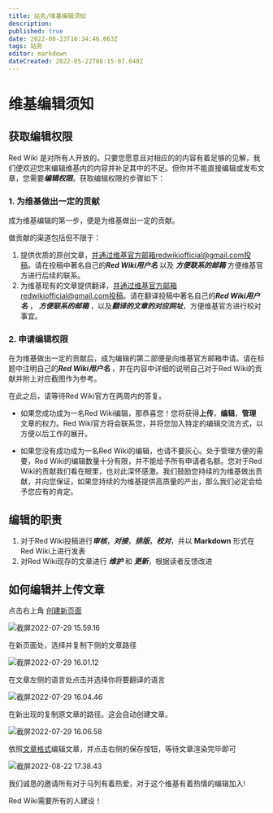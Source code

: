 ```yaml
---
title: 站务/维基编辑须知
description: 
published: true
date: 2022-08-23T16:34:46.663Z
tags: 站务
editor: markdown
dateCreated: 2022-05-22T08:15:07.040Z
---
```


# 维基编辑须知

## 获取编辑权限

Red Wiki 是对所有人开放的。只要您愿意且对相应的的内容有着足够的见解，我们便欢迎您来编辑维基内的内容并补足其中的不足。但你并不能直接编辑或发布文章，您需要***编辑权限***。获取编辑权限的步骤如下：

### 1. 为维基做出一定的贡献

成为维基编辑的第一步，便是为维基做出一定的贡献。

做贡献的渠道包括但不限于：

1. 提供优质的原创文章，并通过维基官方邮箱redwikiofficial@gmail.com投稿。请在投稿中著名自己的***Red Wiki用户名*** 以及 ***方便联系的邮箱*** 方便维基官方进行后续的联系。
2. 为维基现有的文章提供翻译，并通过维基官方邮箱redwikiofficial@gmail.com投稿。请在翻译投稿中著名自己的***Red Wiki用户名*** ， ***方便联系的邮箱*** ，以及***翻译的文章的对应网址***，方便维基官方进行校对事宜。

### 2. 申请编辑权限

在为维基做出一定的贡献后，成为编辑的第二部便是向维基官方邮箱申请。请在标题中注明自己的***Red Wiki用户名*** ，并在内容中详细的说明自己对于Red Wiki的贡献并附上对应截图作为参考。

在此之后，请等待Red Wiki官方在两周内的答复。

* 如果您成功成为一名Red Wiki编辑，那恭喜您！您将获得**上传**，**编辑**，**管理** 文章的权力。Red Wiki官方将会联系您，并将您加入特定的编辑交流方式，以方便以后工作的展开。

* 如果您没有成功成为一名Red Wiki的编辑，也请不要灰心。处于管理方便的需要，Red Wiki的编辑数量十分有限，并不能给予所有申请者名额。您对于Red Wiki的贡献我们看在眼里，也对此深怀感激。我们鼓励您持续的为维基做出贡献，并向您保证，如果您持续的为维基提供高质量的产出，那么我们必定会给予您应有的肯定。

## 编辑的职责

1. 对于Red Wiki投稿进行***审核***，***对接***，***排版***，***校对***，并以 **Markdown** 形式在Red Wiki上进行发表
2. 对Red Wiki现存的文章进行 ***维护*** 和 ***更新***，根据读者反馈改进



## 如何编辑并上传文章

点击右上角 <u>创建新页面</u>

![截屏2022-07-29 15.59.16](https://tva1.sinaimg.cn/large/e6c9d24egy1h4nuso6oqdj2088068dfq.jpg)

在新页面处，选择并复制下侧的文章路径

![截屏2022-07-29 16.01.12](https://tva1.sinaimg.cn/large/e6c9d24egy1h4nuukr34bj214q0u0wgn.jpg)

在文章左侧的语言处点击并选择你将要翻译的语言

![截屏2022-07-29 16.04.46](https://tva1.sinaimg.cn/large/e6c9d24egy1h4nuy93blwj21bi0a2aaz.jpg)

在新出现的复制原文章的路径。这会自动创建文章。

![截屏2022-07-29 16.06.58](https://tva1.sinaimg.cn/large/e6c9d24egy1h4nv0j2u18j21bc06it98.jpg)

依照[文章格式](https://wikired.xyz/zh/站务/REDWIKI文章格式)编辑文章，并点击右侧的保存按钮，等待文章渲染完毕即可

![截屏2022-08-22 17.38.43](https://tva1.sinaimg.cn/large/e6c9d24egy1h5fojf35j1j20fk038t8m.jpg)

我们诚恳的邀请所有对于马列有着热爱，对于这个维基有着热情的编辑加入! 

Red Wiki需要所有的人建设！